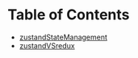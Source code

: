 # Table of Contents
* [zustandStateManagement](zustandStateManagement.md)
* [zustandVSredux](zustandVSredux.md)